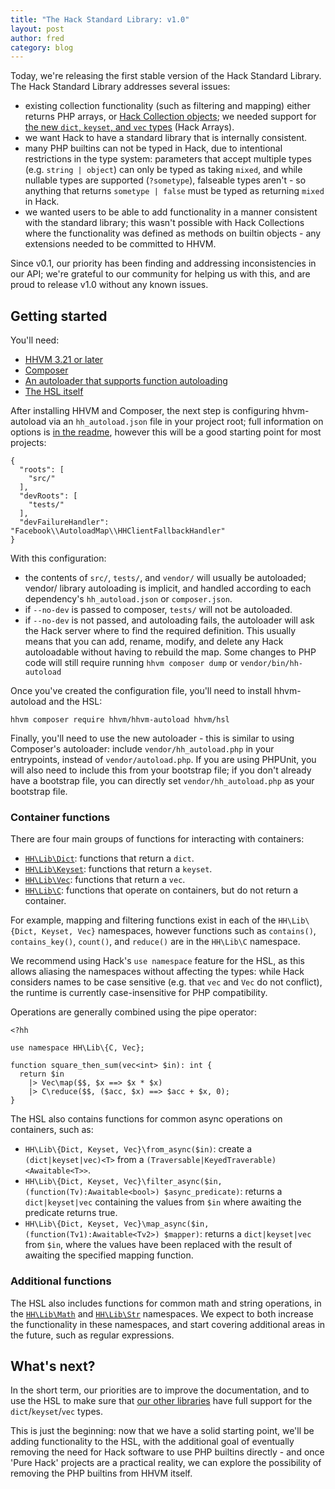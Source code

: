 ```yaml
---
title: "The Hack Standard Library: v1.0"
layout: post
author: fred
category: blog
---
```


Today, we're releasing the first stable version of the Hack Standard Library. The Hack Standard Library addresses several issues:

* existing collection functionality (such as filtering and mapping) either returns PHP arrays, or [Hack Collection objects](https://docs.hhvm.com/hack/collections/introduction); we needed support for [the new `dict`, `keyset`, and `vec` types](https://docs.hhvm.com/hack/collections/hack-arrays) (Hack Arrays).
* we want Hack to have a standard library that is internally consistent.
* many PHP builtins can not be typed in Hack, due to intentional restrictions in the type system: parameters that accept multiple types (e.g. `string | object`) can only be typed as taking `mixed`, and while nullable types are supported (`?sometype`), falseable types aren't - so anything that returns `sometype | false` must be typed as returning `mixed` in Hack.
* we wanted users to be able to add functionality in a manner consistent with the standard library; this wasn't possible with Hack Collections where the functionality was defined as methods on builtin objects - any extensions needed to be committed to HHVM.

Since v0.1, our priority has been finding and addressing inconsistencies in our API; we're grateful to our community for helping us with this, and are proud to release v1.0 without any known issues.

<!--truncate-->

## Getting started

You'll need:

* [HHVM 3.21 or later](https://docs.hhvm.com/hhvm/installation/)
* [Composer](https://getcomposer.org/)
* [An autoloader that supports function autoloading](https://github.com/hhvm/hhvm-autoload)
* [The HSL itself](https://github.com/hhvm/hsl)

After installing HHVM and Composer, the next step is configuring hhvm-autoload via an `hh_autoload.json` file in your project root; full information on options is [in the readme](https://github.com/hhvm/hhvm-autoload#configuration-hh_autoloadjson), however this will be a good starting point for most projects:

```
{
  "roots": [
    "src/"
  ],
  "devRoots": [
    "tests/"
  ],
  "devFailureHandler": "Facebook\\AutoloadMap\\HHClientFallbackHandler"
}
```

With this configuration:

* the contents of `src/`, `tests/`, and `vendor/` will usually be autoloaded; vendor/ library autoloading is implicit, and handled according to each dependency's `hh_autoload.json` or `composer.json`.
* if `--no-dev` is passed to composer, `tests/` will not be autoloaded.
* if `--no-dev` is not passed, and autoloading fails, the autoloader will ask the Hack server where to find the required definition. This usually means that you can add, rename, modify, and delete any Hack autoloadable without having to rebuild the map. Some changes to PHP code will still require running `hhvm composer dump` or `vendor/bin/hh-autoload`

Once you've created the configuration file, you'll need to install hhvm-autoload and the HSL:

```
hhvm composer require hhvm/hhvm-autoload hhvm/hsl
```

Finally, you'll need to use the new autoloader - this is similar to using Composer's autoloader: include `vendor/hh_autoload.php` in your entrypoints, instead of `vendor/autoload.php`. If you are using PHPUnit, you will also need to include this from your bootstrap file; if you don't already have a bootstrap file, you can directly set `vendor/hh_autoload.php` as your bootstrap file.

### Container functions

There are four main groups of functions for interacting with containers:


* [`HH\Lib\Dict`](https://hhvm.github.io/hsl/api/Dict.html):  functions that return a `dict`.
* [`HH\Lib\Keyset`](https://hhvm.github.io/hsl/api/Keyset.html): functions that return a `keyset`.
* [`HH\Lib\Vec`](https://hhvm.github.io/hsl/api/Vec.html): functions that return a `vec`.
* [`HH\Lib\C`](https://hhvm.github.io/hsl/api/C.html): functions that operate on containers, but do not return a container.

For example, mapping and filtering functions exist in each of the `HH\Lib\{Dict, Keyset, Vec}` namespaces, however functions such as `contains()`, `contains_key()`, `count()`, and `reduce()` are in the `HH\Lib\C` namespace.

We recommend using Hack's `use namespace` feature for the HSL, as this allows aliasing the namespaces without affecting the types: while Hack considers names to be case sensitive (e.g. that `vec` and `Vec` do not conflict), the runtime is currently case-insensitive for PHP compatibility.

Operations are generally combined using the pipe operator:

```
<?hh

use namespace HH\Lib\{C, Vec};

function square_then_sum(vec<int> $in): int {
  return $in
    |> Vec\map($$, $x ==> $x * $x)
    |> C\reduce($$, ($acc, $x) ==> $acc + $x, 0);
}
```

The HSL also contains functions for common async operations on containers, such as:

* `HH\Lib\{Dict, Keyset, Vec}\from_async($in)`: create a `(dict|keyset|vec)<T>` from a `(Traversable|KeyedTraverable)<Awaitable<T>>`.
* `HH\Lib\{Dict, Keyset, Vec}\filter_async($in, (function(Tv):Awaitable<bool>) $async_predicate)`: returns a `dict|keyset|vec` containing the values from `$in` where awaiting the predicate returns true.
* `HH\Lib\{Dict, Keyset, Vec}\map_async($in, (function(Tv1):Awaitable<Tv2>) $mapper)`: returns a `dict|keyset|vec` from `$in`, where the values have been replaced with the result of awaiting the specified mapping function.

### Additional functions

The HSL also includes functions for common math and string operations, in the [`HH\Lib\Math`](https://hhvm.github.io/hsl/api/Math.html) and [`HH\Lib\Str`](https://hhvm.github.io/hsl/api/Str.html) namespaces. We expect to both increase the functionality in these namespaces, and start covering additional areas in the future, such as regular expressions.

## What's next?

In the short term, our priorities are to improve the documentation, and to use the HSL to make sure that [our other libraries](https://github.com/hhvm) have full support for the `dict`/`keyset`/`vec` types.

This is just the beginning: now that we have a solid starting point, we'll be adding functionality to the HSL, with the additional goal of eventually removing the need for Hack software to use PHP builtins directly - and once 'Pure Hack' projects are a practical reality, we can explore the possibility of removing the PHP builtins from HHVM itself.
